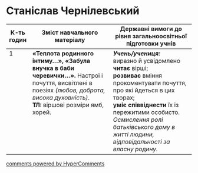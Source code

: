 <div id="hypercomments_widget" class="js-hypercomments-widget invisible"></div>

# Станіслав Чернілевський

<table>
  <tr>
    <td width="10%" align="center"><b>К-ть годин</b></td>
    <td width="45%" align="center"><b>Зміст навчального матеріалу</b></td>
    <td width="45%" align="center"><b>Державні вимоги до рівня загальноосвітньої підготовки учнів</b></td>
  </tr>
<tbody>
  <tr>
<td width="10%" style="vertical-align:top !important;">1</td>
    <td width="45%" style="vertical-align:top !important;">
<b>«Теплота родинного інтиму…», «Забула внучка в баби черевички…».</b> Настрої і почуття, висвітлені в поезіях <i>(любов, доброта, висока духовність)</i>.  <br>
<b>ТЛ:</b> віршові розміри ямб, хорей. 
</td>
    <td width="45%" style="vertical-align:top !important;">
<i><b>Учень/учениця:</b></i><br>
виразно й усвідомлено <b>читає</b> вірші; <br>
<b>розвиває</b> вміння прокоментувати почуття, про які йдеться в цих творах; <br>
<b>уміє співвіднести</b> їх із пережитими особисто.<br> 
<i>Осмислення ролі батьківського дому в житті людини, відповідальності за власну родину. </i> </td>
  </tr>
</tbody>
</table>

<div class="js-hypercomments-container">
<a href="http://hypercomments.com" class="hc-link" title="comments widget">comments powered by HyperComments</a>
</div>